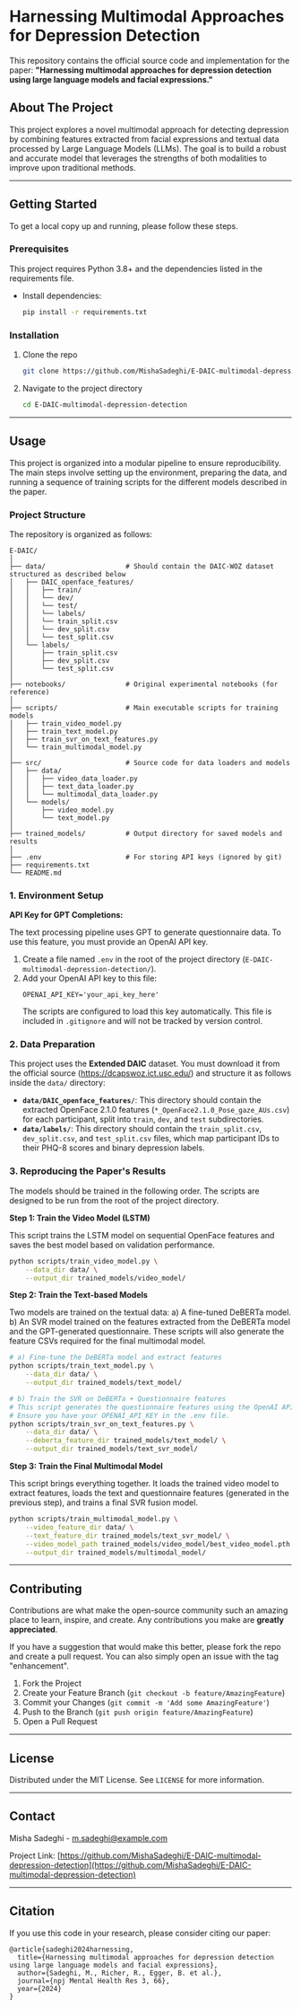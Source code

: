 # Harnessing Multimodal Approaches for Depression Detection

This repository contains the official source code and implementation for the paper: **"Harnessing multimodal approaches for depression detection using large language models and facial expressions."**

## About The Project

This project explores a novel multimodal approach for detecting depression by combining features extracted from facial expressions and textual data processed by Large Language Models (LLMs). The goal is to build a robust and accurate model that leverages the strengths of both modalities to improve upon traditional methods.

---

## Getting Started

To get a local copy up and running, please follow these steps.

### Prerequisites

This project requires Python 3.8+ and the dependencies listed in the requirements file.

*   Install dependencies:
    ```sh
    pip install -r requirements.txt
    ```

### Installation

1.  Clone the repo
    ```sh
    git clone https://github.com/MishaSadeghi/E-DAIC-multimodal-depression-detection.git
    ```
2.  Navigate to the project directory
    ```sh
    cd E-DAIC-multimodal-depression-detection
    ```

---

## Usage

This project is organized into a modular pipeline to ensure reproducibility. The main steps involve setting up the environment, preparing the data, and running a sequence of training scripts for the different models described in the paper.

### Project Structure

The repository is organized as follows:

```
E-DAIC/
│
├── data/                    # Should contain the DAIC-WOZ dataset structured as described below
│   ├── DAIC_openface_features/
│   │   ├── train/
│   │   └── dev/
│   │   └── test/
│   │   └── labels/
│   │   └── train_split.csv
│   │   └── dev_split.csv
│   │   └── test_split.csv
│   └── labels/
│       ├── train_split.csv
│       ├── dev_split.csv
│       └── test_split.csv
│
├── notebooks/               # Original experimental notebooks (for reference)
│
├── scripts/                 # Main executable scripts for training models
│   ├── train_video_model.py
│   ├── train_text_model.py
│   ├── train_svr_on_text_features.py
│   └── train_multimodal_model.py
│
├── src/                     # Source code for data loaders and models
│   ├── data/
│   │   ├── video_data_loader.py
│   │   ├── text_data_loader.py
│   │   └── multimodal_data_loader.py
│   └── models/
│       ├── video_model.py
│       └── text_model.py
│
├── trained_models/          # Output directory for saved models and results
│
├── .env                     # For storing API keys (ignored by git)
├── requirements.txt
└── README.md
```

### 1. Environment Setup

**API Key for GPT Completions:**

The text processing pipeline uses GPT to generate questionnaire data. To use this feature, you must provide an OpenAI API key.

1.  Create a file named `.env` in the root of the project directory (`E-DAIC-multimodal-depression-detection/`).
2.  Add your OpenAI API key to this file:
    ```
    OPENAI_API_KEY='your_api_key_here'
    ```
    The scripts are configured to load this key automatically. This file is included in `.gitignore` and will not be tracked by version control.

### 2. Data Preparation

This project uses the **Extended DAIC** dataset. You must download it from the official source (https://dcapswoz.ict.usc.edu/) and structure it as follows inside the `data/` directory:

-   **`data/DAIC_openface_features/`**: This directory should contain the extracted OpenFace 2.1.0 features (`*_OpenFace2.1.0_Pose_gaze_AUs.csv`) for each participant, split into `train`, `dev`, and `test` subdirectories.
-   **`data/labels/`**: This directory should contain the `train_split.csv`, `dev_split.csv`, and `test_split.csv` files, which map participant IDs to their PHQ-8 scores and binary depression labels.

### 3. Reproducing the Paper's Results

The models should be trained in the following order. The scripts are designed to be run from the root of the project directory.

**Step 1: Train the Video Model (LSTM)**

This script trains the LSTM model on sequential OpenFace features and saves the best model based on validation performance.

```sh
python scripts/train_video_model.py \
    --data_dir data/ \
    --output_dir trained_models/video_model/
```

**Step 2: Train the Text-based Models**

Two models are trained on the textual data:
a) A fine-tuned DeBERTa model.
b) An SVR model trained on the features extracted from the DeBERTa model and the GPT-generated questionnaire. These scripts will also generate the feature CSVs required for the final multimodal model.

```sh
# a) Fine-tune the DeBERTa model and extract features
python scripts/train_text_model.py \
    --data_dir data/ \
    --output_dir trained_models/text_model/

# b) Train the SVR on DeBERTa + Questionnaire features
# This script generates the questionnaire features using the OpenAI API.
# Ensure you have your OPENAI_API_KEY in the .env file.
python scripts/train_svr_on_text_features.py \
    --data_dir data/ \
    --deberta_feature_dir trained_models/text_model/ \
    --output_dir trained_models/text_svr_model/
```

**Step 3: Train the Final Multimodal Model**

This script brings everything together. It loads the trained video model to extract features, loads the text and questionnaire features (generated in the previous step), and trains a final SVR fusion model.

```sh
python scripts/train_multimodal_model.py \
    --video_feature_dir data/ \
    --text_feature_dir trained_models/text_svr_model/ \
    --video_model_path trained_models/video_model/best_video_model.pth \
    --output_dir trained_models/multimodal_model/
```

---

## Contributing

Contributions are what make the open-source community such an amazing place to learn, inspire, and create. Any contributions you make are **greatly appreciated**.

If you have a suggestion that would make this better, please fork the repo and create a pull request. You can also simply open an issue with the tag "enhancement".

1.  Fork the Project
2.  Create your Feature Branch (`git checkout -b feature/AmazingFeature`)
3.  Commit your Changes (`git commit -m 'Add some AmazingFeature'`)
4.  Push to the Branch (`git push origin feature/AmazingFeature`)
5.  Open a Pull Request

---

## License

Distributed under the MIT License. See `LICENSE` for more information.

---

## Contact

Misha Sadeghi - [m.sadeghi@example.com](mailto:m.sadeghi@example.com)

Project Link: [https://github.com/MishaSadeghi/E-DAIC-multimodal-depression-detection](https://github.com/MishaSadeghi/E-DAIC-multimodal-depression-detection)

---
## Citation
If you use this code in your research, please consider citing our paper:
```
@article{sadeghi2024harnessing,
  title={Harnessing multimodal approaches for depression detection using large language models and facial expressions},
  author={Sadeghi, M., Richer, R., Egger, B. et al.},
  journal={npj Mental Health Res 3, 66},
  year={2024}
}
```
